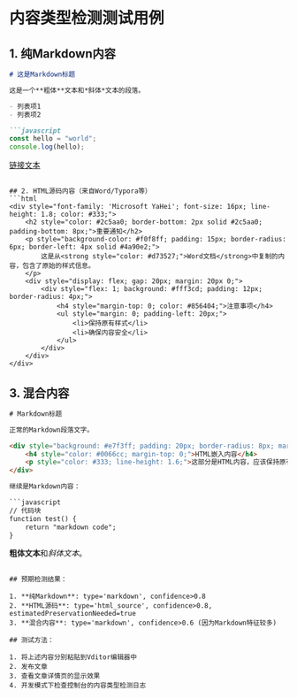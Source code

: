 # 内容类型检测测试用例

## 1. 纯Markdown内容
```markdown
# 这是Markdown标题

这是一个**粗体**文本和*斜体*文本的段落。

- 列表项1
- 列表项2

```javascript
const hello = "world";
console.log(hello);
```

[链接文本](https://example.com)
```

## 2. HTML源码内容（来自Word/Typora等）
```html
<div style="font-family: 'Microsoft YaHei'; font-size: 16px; line-height: 1.8; color: #333;">
    <h2 style="color: #2c5aa0; border-bottom: 2px solid #2c5aa0; padding-bottom: 8px;">重要通知</h2>
    <p style="background-color: #f0f8ff; padding: 15px; border-radius: 6px; border-left: 4px solid #4a90e2;">
        这是从<strong style="color: #d73527;">Word文档</strong>中复制的内容，包含了原始的样式信息。
    </p>
    <div style="display: flex; gap: 20px; margin: 20px 0;">
        <div style="flex: 1; background: #fff3cd; padding: 12px; border-radius: 4px;">
            <h4 style="margin-top: 0; color: #856404;">注意事项</h4>
            <ul style="margin: 0; padding-left: 20px;">
                <li>保持原有样式</li>
                <li>确保内容安全</li>
            </ul>
        </div>
    </div>
</div>
```

## 3. 混合内容
```html
# Markdown标题

正常的Markdown段落文字。

<div style="background: #e7f3ff; padding: 20px; border-radius: 8px; margin: 16px 0;">
    <h4 style="color: #0066cc; margin-top: 0;">HTML嵌入内容</h4>
    <p style="color: #333; line-height: 1.6;">这部分是HTML内容，应该保持原有样式。</p>
</div>

继续是Markdown内容：

```javascript
// 代码块
function test() {
    return "markdown code";
}
```

**粗体文本**和*斜体文本*。
```

## 预期检测结果：

1. **纯Markdown**: type='markdown', confidence>0.8
2. **HTML源码**: type='html_source', confidence>0.8, estimatedPreservationNeeded=true
3. **混合内容**: type='markdown', confidence>0.6 (因为Markdown特征较多)

## 测试方法：

1. 将上述内容分别粘贴到Vditor编辑器中
2. 发布文章
3. 查看文章详情页的显示效果
4. 开发模式下检查控制台的内容类型检测日志